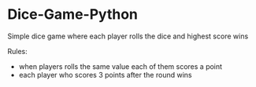 # Dice-Game-Python
Simple dice game where each player rolls the dice and highest score wins

Rules:
* when players rolls the same value each of them scores a point 
* each player who scores 3 points after the round wins

            
            
